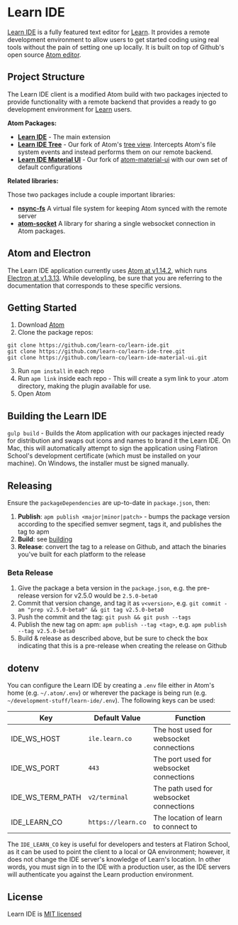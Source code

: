 # Learn IDE

[Learn IDE](https://learn.co/ide) is a fully featured text editor for [Learn](https://learn.co). It provides a remote development environment to allow users to get started coding using real tools without the pain of setting one up locally. It is built on top of Github's open source [Atom editor](https://atom.io/).

## Project Structure

The Learn IDE client is a modified Atom build with two packages injected to provide functionality with a remote backend that provides a ready to go development environment for [Learn](https://learn.co) users.

**Atom Packages:**

- **[Learn IDE](https://github.com/learn-co/learn-ide)** - The main extension
- **[Learn IDE Tree](https://github.com/learn-co/learn-ide-tree)** - Our fork of Atom's [tree view](https://github.com/atom/tree-view). Intercepts Atom's file system events and instead performs them on our remote backend.
- **[Learn IDE Material UI](https://github.com/learn-co/learn-ide-material-ui)** - Our fork of [atom-material-ui](https://github.com/atom-material/atom-material-ui) with our own set of default configurations

**Related libraries:**

Those two packages include a couple important libraries:

- **[nsync-fs](https://github.com/learn-co/nsync-fs)** A virtual file system for keeping Atom synced with the remote server
- **[atom-socket](https://github.com/learn-co/atom-socket)** A library for sharing a single websocket connection in Atom packages.

## Atom and Electron

The Learn IDE application currently uses [Atom at v1.14.2](https://github.com/atom/atom/tree/v1.14.2/docs), which runs [Electron at v1.3.13](https://github.com/electron/electron/tree/v1.3.13/docs). While developling, be sure that you are referring to the documentation that corresponds to these specific versions.

## Getting Started

1. Download [Atom](https://atom.io/)
2. Clone the package repos:
```shell
git clone https://github.com/learn-co/learn-ide.git
git clone https://github.com/learn-co/learn-ide-tree.git
git clone https://github.com/learn-co/learn-ide-material-ui.git
```
3. Run `npm install` in each repo
4. Run `apm link` inside each repo - This will create a sym link to your .atom directory, making the plugin available for use.
5. Open Atom

## Building the Learn IDE

`gulp build` - Builds the Atom application with our packages injected ready for distribution and swaps out icons and names to brand it the Learn IDE. On Mac, this will automatically attempt to sign the application using Flatiron School's development certificate (which must be installed on your machine). On Windows, the installer must be signed manually.

## Releasing

Ensure the `packageDependencies` are up-to-date in `package.json`, then:

1. **Publish**: `apm publish <major|minor|patch>` - bumps the package version according to the specified semver segment, tags it, and publishes the tag to apm
2. **Build**: see [building](#building-the-learn-ide)
3. **Release**: convert the tag to a release on Github, and attach the binaries you've built for each platform to the release

### Beta Release
1. Give the package a beta version in the `package.json`, e.g. the pre-release version for v2.5.0 would be `2.5.0-beta0`
2. Commit that version change, and tag it as `v<version>`, e.g. `git commit -am "prep v2.5.0-beta0" && git tag v2.5.0-beta0`
3. Push the commit and the tag: `git push && git push --tags`
4. Publish the new tag on apm: `apm publish --tag <tag>`, e.g. `apm publish --tag v2.5.0-beta0`
5. Build & release as described above, but be sure to check the box indicating that this is a pre-release when creating the release on Github

## dotenv

You can configure the Learn IDE by creating a `.env` file either in Atom's home (e.g. `~/.atom/.env`) or wherever the package is being run (e.g. `~/development-stuff/learn-ide/.env`). The following keys can be used:

Key              | Default Value      | Function
---------------- | ------------------ | --------
IDE_WS_HOST      | `ile.learn.co`     | The host used for websocket connections
IDE_WS_PORT      | `443`              | The port used for websocket connections
IDE_WS_TERM_PATH | `v2/terminal`      | The path used for websocket connections
IDE_LEARN_CO     | `https://learn.co` | The location of learn to connect to

The `IDE_LEARN_CO` key is useful for developers and testers at Flatiron School, as it can be used to point the client to a local or QA environment; however, it does not change the IDE server's knowledge of Learn's location. In other words, you must sign in to the IDE with a production user, as the IDE servers will authenticate you against the Learn production environment.

## License

Learn IDE is [MIT licensed](LICENSE.md)
